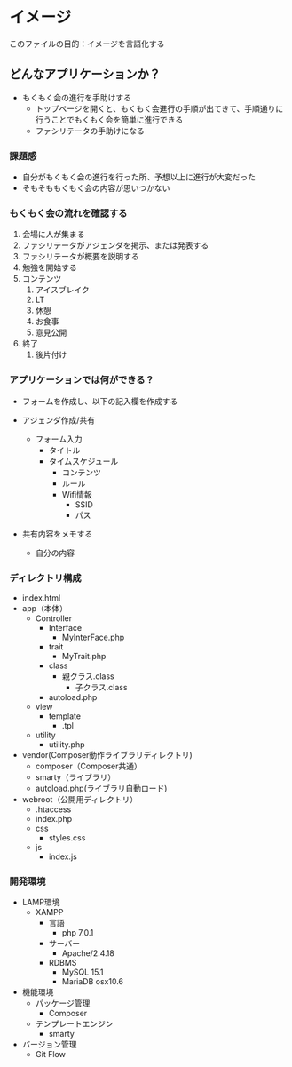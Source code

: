 # イメージ

このファイルの目的：イメージを言語化する

## どんなアプリケーションか？

- もくもく会の進行を手助けする
  - トップページを開くと、もくもく会進行の手順が出てきて、手順通りに行うことでもくもく会を簡単に進行できる
  - ファシリテータの手助けになる

### 課題感

- 自分がもくもく会の進行を行った所、予想以上に進行が大変だった
- そもそももくもく会の内容が思いつかない

### もくもく会の流れを確認する

1. 会場に人が集まる
2. ファシリテータがアジェンダを掲示、または発表する
3. ファシリテータが概要を説明する
4. 勉強を開始する
5. コンテンツ
   1. アイスブレイク
   2. LT
   3. 休憩
   4. お食事
   5. 意見公開
6. 終了
   1. 後片付け

### アプリケーションでは何ができる？

- フォームを作成し、以下の記入欄を作成する

- アジェンダ作成/共有
  - フォーム入力
    - タイトル
    - タイムスケジュール
      - コンテンツ
      - ルール
      - Wifi情報
        - SSID
        - パス

- 共有内容をメモする
  - 自分の内容

### ディレクトリ構成

- index.html
- app（本体）
  - Controller
    - Interface
      - MyInterFace.php
    - trait   
        - MyTrait.php
    - class
        - 親クラス.class
          - 子クラス.class
    - autoload.php
  - view
    - template
      - .tpl
  - utility
    - utility.php
- vendor(Composer動作ライブラリディレクトリ)
    - composer（Composer共通）
    - smarty（ライブラリ）
    - autoload.php(ライブラリ自動ロード)
- webroot（公開用ディレクトリ）
  - .htaccess
  - index.php
  - css
    - styles.css
  - js
    - index.js

### 開発環境

- LAMP環境
  - XAMPP
    - 言語
      - php 7.0.1
    - サーバー
      - Apache/2.4.18
    - RDBMS
      - MySQL 15.1
      - MariaDB osx10.6
- 機能環境
  - パッケージ管理
    - Composer
  - テンプレートエンジン
    - smarty
- バージョン管理
  - Git Flow